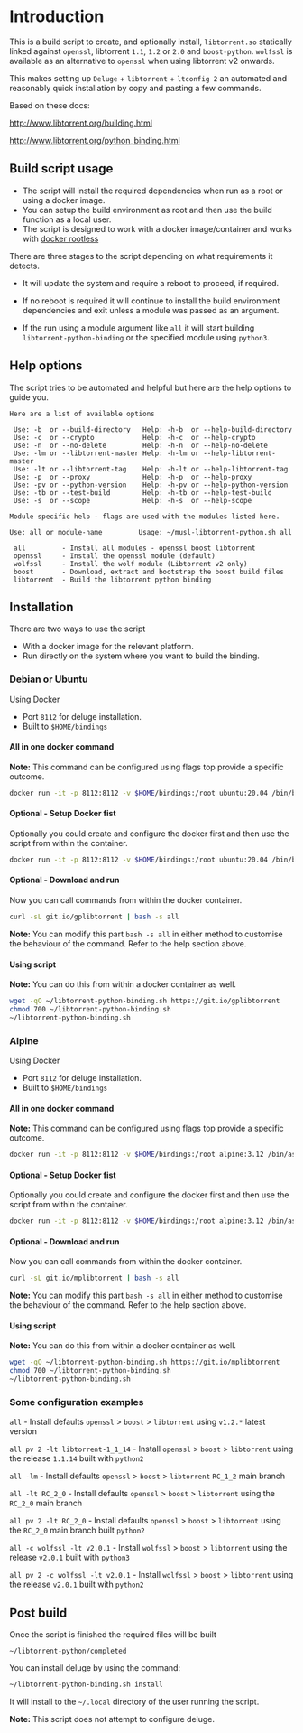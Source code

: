 # Introduction

This is a build script to create, and optionally install, `libtorrent.so` statically linked against `openssl`, libtorrent `1.1`, `1.2` or `2.0` and `boost-python`. `wolfssl` is available as an alternative to `openssl` when using libtorrent v2 onwards.

This makes setting up `Deluge` + `libtorrent` + `ltconfig 2` an automated and reasonably quick installation by copy and pasting a few commands.

Based on these docs:

<http://www.libtorrent.org/building.html>

<http://www.libtorrent.org/python_binding.html>

## Build script usage

-   The script will install the required dependencies when run as a root or using a docker image.
-   You can setup the build environment as root and then use the build function as a local user.
-   The script is designed to work with a docker image/container and works with [docker rootless](https://docs.docker.com/engine/security/rootless/)

There are three stages to the script depending on what requirements it detects.

-   It will update the system and require a reboot to proceed, if required.

-   If no reboot is required it will continue to install the build environment dependencies and exit unless a module was passed as an argument.

-   If the run using a module argument like `all` it will start building `libtorrent-python-binding` or the specified module using `python3`.

## Help options

The script tries to be automated and helpful but here are the help options to guide you.

```none
Here are a list of available options

 Use: -b  or --build-directory   Help: -h-b  or --help-build-directory
 Use: -c  or --crypto            Help: -h-c  or --help-crypto
 Use: -n  or --no-delete         Help: -h-n  or --help-no-delete
 Use: -lm or --libtorrent-master Help: -h-lm or --help-libtorrent-master
 Use: -lt or --libtorrent-tag    Help: -h-lt or --help-libtorrent-tag
 Use: -p  or --proxy             Help: -h-p  or --help-proxy
 Use: -pv or --python-version    Help: -h-pv or --help-python-version
 Use: -tb or --test-build        Help: -h-tb or --help-test-build
 Use: -s  or --scope             Help: -h-s  or --help-scope

Module specific help - flags are used with the modules listed here.

Use: all or module-name         Usage: ~/musl-libtorrent-python.sh all

 all         - Install all modules - openssl boost libtorrent
 openssl     - Install the openssl module (default)
 wolfssl     - Install the wolf module (Libtorrent v2 only)
 boost       - Download, extract and bootstrap the boost build files
 libtorrent  - Build the libtorrent python binding
```

## Installation

There are two ways to use the script

-   With a docker image for the relevant platform.
-   Run directly on the system where you want to build the binding.

### Debian or Ubuntu

Using Docker

-   Port `8112` for deluge installation.
-   Built to `$HOME/bindings`

#### All in one docker command

**Note:** This command can be configured using flags top provide a specific outcome.

```bash
docker run -it -p 8112:8112 -v $HOME/bindings:/root ubuntu:20.04 /bin/bash -c 'cd && apt-get update && apt-get install -y curl && curl -sL git.io/gplibtorrent | bash -s all && bash'
```

#### Optional - Setup Docker fist

Optionally you could create and configure the docker first and then use the script from within the container.

```bash
docker run -it -p 8112:8112 -v $HOME/bindings:/root ubuntu:20.04 /bin/bash -c 'cd && apt-get update && apt-get install -y curl && bash'
```

#### Optional - Download and run

Now you can call commands from within the docker container.

```bash
curl -sL git.io/gplibtorrent | bash -s all
```

**Note:** You can modify this part `bash -s all` in either method to customise the behaviour of the command. Refer to the help section above.

#### Using script

**Note:** You can do this from within a docker container as well.

```bash
wget -qO ~/libtorrent-python-binding.sh https://git.io/gplibtorrent
chmod 700 ~/libtorrent-python-binding.sh
~/libtorrent-python-binding.sh
```

### Alpine

Using Docker

-   Port `8112` for deluge installation.
-   Built to `$HOME/bindings`

#### All in one docker command

**Note:** This command can be configured using flags top provide a specific outcome.

```bash
docker run -it -p 8112:8112 -v $HOME/bindings:/root alpine:3.12 /bin/ash -c 'cd && apk update && apk add bash curl && curl -sL git.io/mplibtorrent | bash -s all && ash'
```

#### Optional - Setup Docker fist

Optionally you could create and configure the docker first and then use the script from within the container.

```bash
docker run -it -p 8112:8112 -v $HOME/bindings:/root alpine:3.12 /bin/ash -c 'cd && apk update && apk add bash curl && ash'
```

#### Optional - Download and run

Now you can call commands from within the docker container.

```bash
curl -sL git.io/mplibtorrent | bash -s all
```

**Note:** You can modify this part `bash -s all` in either method to customise the behaviour of the command. Refer to the help section above.

#### Using script

**Note:** You can do this from within a docker container as well.

```bash
wget -qO ~/libtorrent-python-binding.sh https://git.io/mplibtorrent
chmod 700 ~/libtorrent-python-binding.sh
~/libtorrent-python-binding.sh
```

### Some configuration examples

`all` - Install defaults `openssl` > `boost` > `libtorrent` using `v1.2.*` latest version

`all pv 2 -lt libtorrent-1_1_14` - Install `openssl` > `boost` > `libtorrent` using the release `1.1.14` built with `python2`

`all -lm` - Install defaults `openssl` > `boost` > `libtorrent` `RC_1_2` main branch

`all -lt RC_2_0` - Install defaults `openssl` > `boost` > `libtorrent` using the `RC_2_0` main branch

`all pv 2 -lt RC_2_0` - Install defaults `openssl` > `boost` > `libtorrent` using the `RC_2_0` main branch built `python2`

`all -c wolfssl -lt v2.0.1` - Install `wolfssl` > `boost` > `libtorrent` using the release `v2.0.1` built with `python3`

`all pv 2 -c wolfssl -lt v2.0.1` - Install `wolfssl` > `boost` > `libtorrent` using the release `v2.0.1` built with `python2`

## Post build

Once the script is finished the required files will be built

`~/libtorrent-python/completed`

You can install deluge by using the command:

```bash
~/libtorrent-python-binding.sh install
```

It will install to the `~/.local` directory of the user running the script.

**Note:** This script does not attempt to configure deluge.
